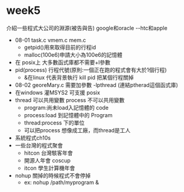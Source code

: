 # week5
介紹一些程式大公司的淵源(被告與告) google和oracle --htc和apple
* 08-01 task.c vmem.c mem.c 
    * getpid()用來取得目前的行程id
    * malloc(100e6)申請大小為100e6的記憶體
* 在 posix上 大多數函式庫都不需要+l參數 
* pid(process) 行程代號(原則:一個正在跑的程式會有大於1個行程)
    * &在linux 代表背景執行 kill pid 把某個行程關掉
* 08-02 georeMary.c           需要加參數 -lpthread (連結ptherad這個函式庫)
* 在windows 灌MSYS2 可支援 posix
* thread 可以共用變數 process 不可以共用變數
    * program:尚未load入記憶體的 code
    * process:load 到記憶體中的 Program 
    * thread:process 下的單位
    * 可以把process 想像成工廠，而thread是工人
* 系統程式ch10s
* 一些台灣的程式聚會
    * hitcon 台灣駭客年會
    * 開源人年會 coscup
    * itcon 學生計算機年會
* nohup 關掉的時候程式不會停掉
    * ex: nohup /path/myprogram &